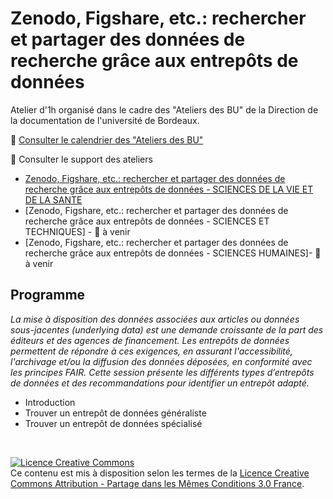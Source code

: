 # Zenodo, Figshare, etc.: rechercher et partager des données de recherche grâce aux entrepôts de données

Atelier d'1h organisé dans le cadre des "Ateliers des BU" de la Direction de la documentation de l'université de Bordeaux.

:calendar: [Consulter le calendrier des "Ateliers des BU"](http://busec2.u-bordeaux.fr/formations_ent/)

:bookmark_tabs: Consulter le support des ateliers 

* [Zenodo, Figshare, etc.: rechercher et partager des données de recherche grâce aux entrepôts de données - SCIENCES DE LA VIE ET DE LA SANTE]()
* [Zenodo, Figshare, etc.: rechercher et partager des données de recherche grâce aux entrepôts de données - SCIENCES ET TECHNIQUES] - 🔗 à venir
* [Zenodo, Figshare, etc.: rechercher et partager des données de recherche grâce aux entrepôts de données - SCIENCES HUMAINES]- 🔗 à venir

## Programme

_La mise à disposition des données associées aux articles ou données sous-jacentes (underlying data) est une demande croissante de la part des éditeurs et des agences de financement. Les entrepôts de données permettent de répondre à ces exigences, en assurant l'accessibilité, l'archivage et/ou la diffusion des données déposées, en conformité avec les principes FAIR. Cette session présente les différents types d’entrepôts de données et des recommandations pour identifier un entrepôt adapté._ 
 
* Introduction 
* Trouver un entrepôt de données généraliste
* Trouver un entrepôt de données spécialisé


</br>

<a rel="license" href="http://creativecommons.org/licenses/by-sa/3.0/fr/"><img alt="Licence Creative Commons" style="border-width:0" src="https://i.creativecommons.org/l/by-sa/3.0/fr/88x31.png" /></a><br />Ce contenu est mis à disposition selon les termes de la <a rel="license" href="http://creativecommons.org/licenses/by-sa/3.0/fr/">Licence Creative Commons Attribution -  Partage dans les Mêmes Conditions 3.0 France</a>.
